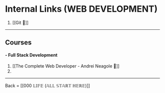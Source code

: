# Internal Links (WEB DEVELOPMENT)

1. [[Git 🔗]]

----
## Courses

#### - Full Stack Development

1. [[The Complete Web Developer - Andrei Neagole  🔗]]
2. 

-------------------------
Back = [[000 𝕃𝕀𝔽𝔼 (𝔸𝕃𝕃 𝕊𝕋𝔸ℝ𝕋 ℍ𝔼ℝ𝔼)]]





